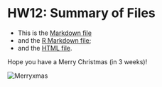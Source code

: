HW12: Summary of Files
==========================

* This is the [Markdown file](https://github.com/mi-lee/stat545-data-analysis-r/blob/master/HW12/hw12.md)
* and the [R Markdown file](https://github.com/mi-lee/stat545-data-analysis-r/blob/master/HW8/hw12.Rmd);
* and the [HTML file](https://github.com/mi-lee/stat545-data-analysis-r/blob/master/HW8/hw12.html).


Hope you have a Merry Christmas (in 3 weeks)!

![Merryxmas](http://imgs.xkcd.com/comics/incident.png)
